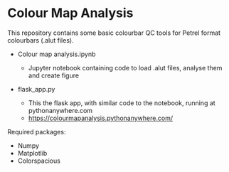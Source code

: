 # Colour Map Analysis

This repository contains some basic colourbar QC tools for Petrel format colourbars (.alut files).

- Colour map analysis.ipynb 
  - Jupyter notebook containing code to load .alut files, analyse them and create figure
  
- flask_app.py
  - This the flask app, with similar code to the notebook, running at pythonanywhere.com
  - https://colourmapanalysis.pythonanywhere.com/
  

Required packages:
- Numpy
- Matplotlib
 - Colorspacious
